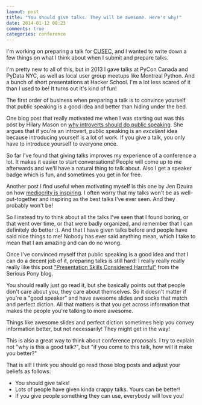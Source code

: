 ```yaml
---
layout: post
title: "You should give talks. They will be awesome. Here's why!"
date: 2014-01-12 08:23
comments: true
categories: conference
---
```


I'm working on preparing a talk for [CUSEC](http://2014.cusec.net/),
and I wanted to write down a few things on what I think about when I
submit and prepare talks.

I'm pretty new to all of this, but in 2013 I gave talks at PyCon
Canada and PyData NYC, as well as local user group meetups like
Montreal Python. And a bunch of short presentations at Hacker School.
I'm a lot less scared of it than I used to be! It turns out it's kind
of fun!

The first order of business when preparing a talk is to convince
yourself that public speaking is a good idea and better than hiding
under the bed.
<!-- more -->

One blog post that really motivated me when I was starting out was
this post by Hilary Mason on
[why introverts should do public speaking](http://www.hilarymason.com/speaking/why-you-an-introverted-nerd-should-try-public-speaking/).
She argues that if you're an introvert, public speaking is an
*excellent* idea because introducing yourself is a lot of work. If you
give a talk, you only have to introduce yourself to everyone once.

So far I've found that giving talks improves my experience of a
conference a lot. It makes it easier to start conversations! People
will come up to me afterwards and we'll have a natural thing to talk
about. Also I get a speaker badge which is fun, and sometimes you get
in for free.

Another post I find useful when motivating myself is this one by Jen
Dzuira on how
[mediocrity is inspiring](http://www.thegloss.com/2013/07/24/career/bullish-life-inspiring-mediocrity-career/).
I often worry that my talks won't be as well-put-together and
inspiring as the best talks I've ever seen. And they probably won't
be!

So I instead try to think about all the talks I've seen that I found
boring, or that went over time, or that were badly organized, and
remember that I can definitely do better :). And that I have given
talks before and people have said nice things to me! Nobody has
ever said anything mean, which I take to mean that I am amazing and
can do no wrong.

Once I've convinced myself that public speaking is a good idea and
that I can do a decent job of it, preparing talks is still hard! I
really really really really like this post
["Presentation Skills Considered Harmful"](http://seriouspony.com/blog/2013/10/4/presentation-skills-considered-harmful)
from the Serious Pony blog.

You should really just go read it, but she basically points out that
people don't care about you, they care about themselves. So it doesn't
matter if you're a "good speaker" and have awesome slides and socks
that match and perfect diction. All that matters is that you get
across information that makes the people you're talking to more
awesome.

Things like awesome slides and perfect diction sometimes help you
convey information better, but not necessarily! They might get in the
way!

This is also a great way to think about conference proposals. I try to
explain not "why is this a good talk?", but "if you come to this talk,
how will it make you better?"

That is all! I think you should go read those blog posts and adjust
your beliefs as follows:

* You should give talks!
* Lots of people have given kinda crappy talks. Yours can be better!
* If you give people something they can use, everybody will love you!
